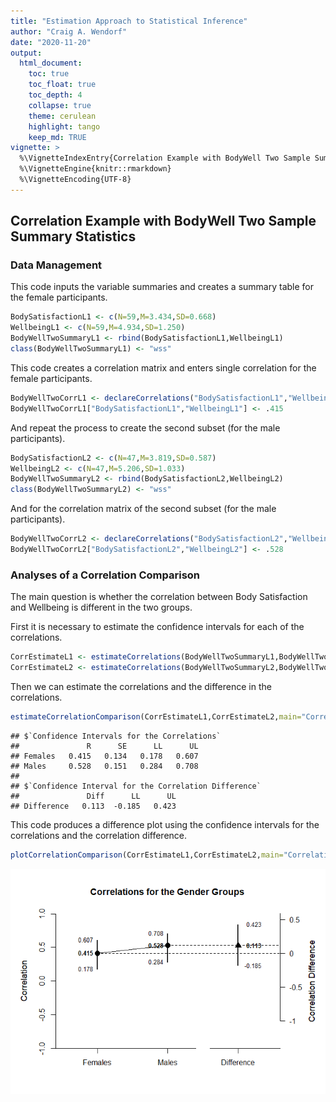 ```yaml
---
title: "Estimation Approach to Statistical Inference"
author: "Craig A. Wendorf"
date: "2020-11-20"
output:
  html_document:
    toc: true
    toc_float: true
    toc_depth: 4
    collapse: true
    theme: cerulean
    highlight: tango
    keep_md: TRUE
vignette: >
  %\VignetteIndexEntry{Correlation Example with BodyWell Two Sample Summary Statistics}
  %\VignetteEngine{knitr::rmarkdown}
  %\VignetteEncoding{UTF-8}
---
```






## Correlation Example with BodyWell Two Sample Summary Statistics

### Data Management

This code inputs the variable summaries and creates a summary table for the female participants.

```r
BodySatisfactionL1 <- c(N=59,M=3.434,SD=0.668)
WellbeingL1 <- c(N=59,M=4.934,SD=1.250)
BodyWellTwoSummaryL1 <- rbind(BodySatisfactionL1,WellbeingL1)
class(BodyWellTwoSummaryL1) <- "wss"
```

This code creates a correlation matrix and enters single correlation for the female participants.

```r
BodyWellTwoCorrL1 <- declareCorrelations("BodySatisfactionL1","WellbeingL1")
BodyWellTwoCorrL1["BodySatisfactionL1","WellbeingL1"] <- .415
```

And repeat the process to create the second subset (for the male participants).

```r
BodySatisfactionL2 <- c(N=47,M=3.819,SD=0.587)
WellbeingL2 <- c(N=47,M=5.206,SD=1.033)
BodyWellTwoSummaryL2 <- rbind(BodySatisfactionL2,WellbeingL2)
class(BodyWellTwoSummaryL2) <- "wss"
```

And for the correlation matrix of the second subset (for the male participants).

```r
BodyWellTwoCorrL2 <- declareCorrelations("BodySatisfactionL2","WellbeingL2")
BodyWellTwoCorrL2["BodySatisfactionL2","WellbeingL2"] <- .528
```

### Analyses of a Correlation Comparison

The main question is whether the correlation between Body Satisfaction and Wellbeing is different in the two groups.

First it is necessary to estimate the confidence intervals for each of the correlations.

```r
CorrEstimateL1 <- estimateCorrelations(BodyWellTwoSummaryL1,BodyWellTwoCorrL1)
CorrEstimateL2 <- estimateCorrelations(BodyWellTwoSummaryL2,BodyWellTwoCorrL2)
```

Then we can estimate the correlations and the difference in the correlations.

```r
estimateCorrelationComparison(CorrEstimateL1,CorrEstimateL2,main="Correlations for the Gender Groups",labels=c("Females","Males"))
```

```
## $`Confidence Intervals for the Correlations`
##               R      SE      LL      UL
## Females   0.415   0.134   0.178   0.607
## Males     0.528   0.151   0.284   0.708
## 
## $`Confidence Interval for the Correlation Difference`
##               Diff      LL      UL
## Difference   0.113  -0.185   0.423
```

This code produces a difference plot using the confidence intervals for the correlations and the correlation difference.

```r
plotCorrelationComparison(CorrEstimateL1,CorrEstimateL2,main="Correlations for the Gender Groups",labels=c("Females","Males"),ylim=c(-1,1))
```

![](figures/BodyWellTwo-Comparison-1.png)<!-- -->
